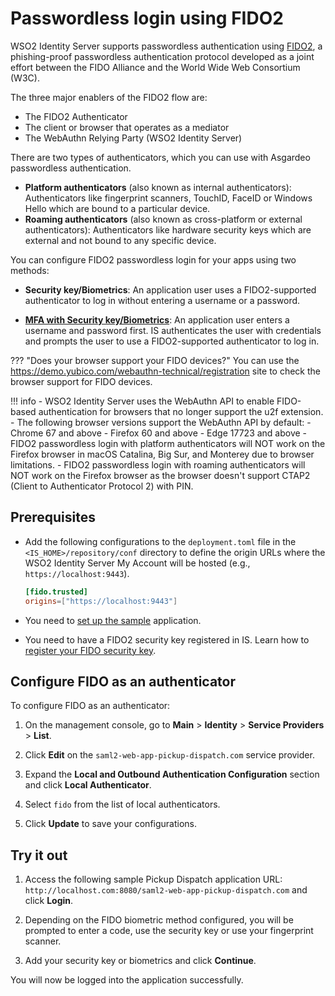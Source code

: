 # Passwordless login using FIDO2

WSO2 Identity Server supports passwordless authentication using [FIDO2]({{base_path}}/references/concepts/authentication/mfa-with-fido), a phishing-proof passwordless authentication protocol developed as a joint effort between the FIDO Alliance and the World Wide Web Consortium (W3C).

The three major enablers of the FIDO2 flow are:

- The FIDO2 Authenticator
- The client or browser that operates as a mediator
- The WebAuthn Relying Party (WSO2 Identity Server)

There are two types of authenticators, which you can use with Asgardeo passwordless authentication.

- **Platform authenticators** (also known as internal authenticators): Authenticators like fingerprint scanners, TouchID, FaceID or Windows Hello which are bound to a particular device.
- **Roaming authenticators** (also known as cross-platform or external authenticators): Authenticators like hardware security keys which are external and not bound to any specific device.

You can configure FIDO2 passwordless login for your apps using two methods:

- **Security key/Biometrics**: An application user uses a FIDO2-supported authenticator to log in without entering a username or a password.

- [**MFA with Security key/Biometrics**]({{base_path}}/guides/mfa/2fa-fido.md): An application user enters a username and password first. IS authenticates the user with credentials and prompts the user to use a FIDO2-supported authenticator to log in.

??? "Does your browser support your FIDO devices?"
    You can use the https://demo.yubico.com/webauthn-technical/registration site to check the browser support for FIDO devices.

!!! info
    - WSO2 Identity Server uses the WebAuthn API to enable FIDO-based authentication for browsers that no longer support the u2f extension.
    - The following browser versions support the WebAuthn API by default:
        - Chrome 67 and above
        - Firefox 60 and above
        - Edge 17723 and above
    - FIDO2 passwordless login with platform authenticators will NOT work on the Firefox browser in macOS Catalina, Big Sur, and Monterey due to browser limitations.
    - FIDO2 passwordless login with roaming authenticators will NOT work on the Firefox browser as the browser doesn't support CTAP2 (Client to Authenticator Protocol 2) with PIN.

## Prerequisites

- Add the following configurations to the `deployment.toml` file in the `<IS_HOME>/repository/conf` directory to define the origin URLs where the WSO2 Identity Server My Account will be hosted (e.g., `https://localhost:9443`).

    ```toml
    [fido.trusted]
    origins=["https://localhost:9443"]
    ```
- You need to [set up the sample]({{base_path}}/guides/adaptive-auth/adaptive-auth-overview/#set-up-the-sample) application.
- You need to have a FIDO2 security key registered in IS. Learn how to [register your FIDO security key]({{base_path}}/guides/my-account/enable-mfa-my-account).

## Configure FIDO as an authenticator

To configure FIDO as an authenticator:

1. On the management console, go to **Main** > **Identity** > **Service Providers** > **List**.

2. Click **Edit** on the `saml2-web-app-pickup-dispatch.com` service provider.

3. Expand the **Local and Outbound Authentication Configuration** section and click **Local Authenticator**.

4. Select `fido` from the list of local authenticators.

5. Click **Update** to save your configurations.

## Try it out

1. Access the following sample Pickup Dispatch application URL: `http://localhost.com:8080/saml2-web-app-pickup-dispatch.com` and click **Login**.

2. Depending on the FIDO biometric method configured, you will be prompted to enter a code, use the security key or use your fingerprint scanner.

3. Add your security key or biometrics and click **Continue**.

You will now be logged into the application successfully.